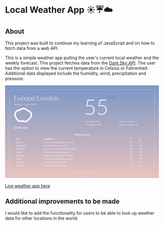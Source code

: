 # Local Weather App :sunny::umbrella::cloud:

## About
This project was built to continue my learning of JavaScript and on how to fetch data from a web API. 

This is a simple weather app pulling the user's current local weather and the weekly forecast. This project fetches data from the [Dark Sky API](https://darksky.net/dev). The user has the option to view the current temperature in Celsius or Fahrenheit. Additional data displayed include the humidity, wind, precipitation and pressure. 

![Weather App Demo](demo/weatherapp-demo.gif)

[Live weather app here](https://toowee-le.github.io/weatherapp/)

## Additional improvements to be made
I would like to add the functionality for users to be able to look up weather data for other locations in the world.
